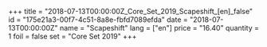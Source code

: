 +++
title = "2018-07-13T00:00:00Z_Core_Set_2019_Scapeshift_[en]_false"
id = "175e21a3-00f7-4c51-8a8e-fbfd7089efda"
date = "2018-07-13T00:00:00Z"
name = "Scapeshift"
lang = ["en"]
price = "16.40"
quantity = 1
foil = false
set = "Core Set 2019"
+++
